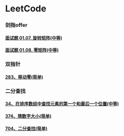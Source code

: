 # LeetCode

### 剑指offer

#### [面试题 01.07. 旋转矩阵(中等)](https://github.com/mirror6Y/LeetCode/blob/master/src/main/resources/interview/Code01.07.md)
#### [面试题 01.08. 零矩阵(中等)](https://github.com/mirror6Y/LeetCode/blob/master/src/main/resources/interview/Code01.08.md)

### 双指针
#### [283、移动零(简单)](https://github.com/mirror6Y/LeetCode/blob/master/src/main/resources/twopoint/Code283.md)

### 二分查找

#### [34、在排序数组中查找元素的第一个和最后一个位置(中等)](https://github.com/mirror6Y/LeetCode/blob/master/src/main/resources/binarysearch/Code34.md)
#### [374、猜数字大小(简单)](https://github.com/mirror6Y/LeetCode/blob/master/src/main/resources/binarysearch/Code374.md)
#### [704、二分查找(简单)](https://github.com/mirror6Y/LeetCode/blob/master/src/main/resources/binarysearch/Code704.md)


